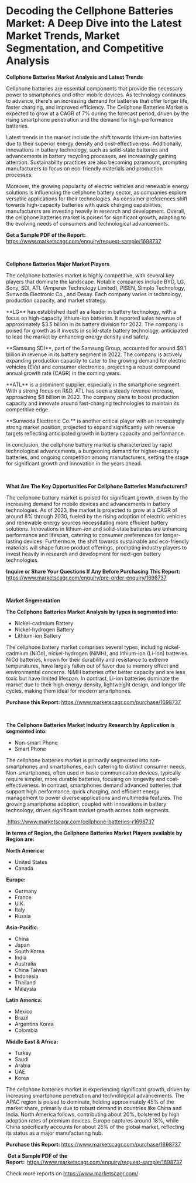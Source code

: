 <p><h1>Decoding the Cellphone Batteries Market: A Deep Dive into the Latest Market Trends, Market Segmentation, and Competitive Analysis</h1></p><p><strong>Cellphone Batteries Market Analysis and Latest Trends</strong></p>
<p><p>Cellphone batteries are essential components that provide the necessary power to smartphones and other mobile devices. As technology continues to advance, there's an increasing demand for batteries that offer longer life, faster charging, and improved efficiency. The Cellphone Batteries Market is expected to grow at a CAGR of 7% during the forecast period, driven by the rising smartphone penetration and the demand for high-performance batteries.</p><p>Latest trends in the market include the shift towards lithium-ion batteries due to their superior energy density and cost-effectiveness. Additionally, innovations in battery technology, such as solid-state batteries and advancements in battery recycling processes, are increasingly gaining attention. Sustainability practices are also becoming paramount, prompting manufacturers to focus on eco-friendly materials and production processes.</p><p>Moreover, the growing popularity of electric vehicles and renewable energy solutions is influencing the cellphone battery sector, as companies explore versatile applications for their technologies. As consumer preferences shift towards high-capacity batteries with quick charging capabilities, manufacturers are investing heavily in research and development. Overall, the cellphone batteries market is poised for significant growth, adapting to the evolving needs of consumers and technological advancements.</p></p>
<p><strong>Get a Sample PDF of the Report:&nbsp;</strong> <a href="https://www.marketscagr.com/enquiry/request-sample/1698737?utm_campaign=3137&utm_medium=2&utm_source=Github&utm_content=ia&utm_term=06042025&utm_id=cellphone-batteries">https://www.marketscagr.com/enquiry/request-sample/1698737</a></p>
<p>&nbsp;</p>
<p><strong>Cellphone Batteries Major Market Players</strong></p>
<p><p>The cellphone batteries market is highly competitive, with several key players that dominate the landscape. Notable companies include BYD, LG, Sony, SDI, ATL (Amperex Technology Limited), PISEN, Simplo Technology, Sunwoda Electronic Co., and Desay. Each company varies in technology, production capacity, and market strategy.</p><p>**LG** has established itself as a leader in battery technology, with a focus on high-capacity lithium-ion batteries. It reported sales revenue of approximately $3.5 billion in its battery division for 2022. The company is poised for growth as it invests in solid-state battery technology, anticipated to lead the market by enhancing energy density and safety.</p><p>**Samsung SDI**, part of the Samsung Group, accounted for around $9.1 billion in revenue in its battery segment in 2022. The company is actively expanding production capacity to cater to the growing demand for electric vehicles (EVs) and consumer electronics, projecting a robust compound annual growth rate (CAGR) in the coming years.</p><p>**ATL** is a prominent supplier, especially in the smartphone segment. With a strong focus on R&D, ATL has seen a steady revenue increase, approaching $8 billion in 2022. The company plans to boost production capacity and innovate around fast-charging technologies to maintain its competitive edge.</p><p>**Sunwoda Electronic Co.** is another critical player with an increasingly strong market position, projected to expand significantly with revenue targets reflecting anticipated growth in battery capacity and performance.</p><p>In conclusion, the cellphone battery market is characterized by rapid technological advancements, a burgeoning demand for higher-capacity batteries, and ongoing competition among manufacturers, setting the stage for significant growth and innovation in the years ahead.</p></p>
<p>&nbsp;</p>
<p><strong>What Are The Key Opportunities For Cellphone Batteries Manufacturers?</strong></p>
<p><p>The cellphone battery market is poised for significant growth, driven by the increasing demand for mobile devices and advancements in battery technologies. As of 2023, the market is projected to grow at a CAGR of around 8% through 2030, fueled by the rising adoption of electric vehicles and renewable energy sources necessitating more efficient battery solutions. Innovations in lithium-ion and solid-state batteries are enhancing performance and lifespan, catering to consumer preferences for longer-lasting devices. Furthermore, the shift towards sustainable and eco-friendly materials will shape future product offerings, prompting industry players to invest heavily in research and development for next-gen battery technologies.</p></p>
<p><strong>Inquire or Share Your Questions If Any Before Purchasing This Report:</strong> <a href="https://www.marketscagr.com/enquiry/pre-order-enquiry/1698737?utm_campaign=3137&utm_medium=2&utm_source=Github&utm_content=ia&utm_term=06042025&utm_id=cellphone-batteries">https://www.marketscagr.com/enquiry/pre-order-enquiry/1698737</a></p>
<p>&nbsp;</p>
<p><strong>Market Segmentation</strong></p>
<p><strong>The Cellphone Batteries Market Analysis by types is segmented into:</strong></p>
<p><ul><li>Nickel-cadmium Battery</li><li>Nickel-hydrogen Battery</li><li>Lithium-ion Battery</li></ul></p>
<p><p>The cellphone battery market comprises several types, including nickel-cadmium (NiCd), nickel-hydrogen (NiMH), and lithium-ion (Li-ion) batteries. NiCd batteries, known for their durability and resistance to extreme temperatures, have largely fallen out of favor due to memory effect and environmental concerns. NiMH batteries offer better capacity and are less toxic but have limited lifespan. In contrast, Li-ion batteries dominate the market due to their high energy density, lightweight design, and longer life cycles, making them ideal for modern smartphones.</p></p>
<p><strong>Purchase this Report:&nbsp;</strong><a href="https://www.marketscagr.com/purchase/1698737?utm_campaign=3137&utm_medium=2&utm_source=Github&utm_content=ia&utm_term=06042025&utm_id=cellphone-batteries">https://www.marketscagr.com/purchase/1698737</a></p>
<p>&nbsp;</p>
<p><strong>The Cellphone Batteries Market Industry Research by Application is segmented into:</strong></p>
<p><ul><li>Non-smart Phone</li><li>Smart Phone</li></ul></p>
<p><p>The cellphone batteries market is primarily segmented into non-smartphones and smartphones, each catering to distinct consumer needs. Non-smartphones, often used in basic communication devices, typically require simpler, more durable batteries, focusing on longevity and cost-effectiveness. In contrast, smartphones demand advanced batteries that support high performance, quick charging, and efficient energy management to power diverse applications and multimedia features. The growing smartphone adoption, coupled with innovations in battery technology, drives significant market growth across both segments.</p></p>
<p><a href="https://www.marketscagr.com/cellphone-batteries-r1698737?utm_campaign=3137&utm_medium=2&utm_source=Github&utm_content=ia&utm_term=06042025&utm_id=cellphone-batteries">&nbsp;https://www.marketscagr.com/cellphone-batteries-r1698737</a></p>
<p><strong>In terms of Region, the Cellphone Batteries Market Players available by Region are:</strong></p>
<p>
    <p> <strong> North America: </strong>
        <ul>
            <li>United States</li>
            <li>Canada</li>
        </ul>
        </p> 
    <p> <strong> Europe: </strong>
        <ul>
            <li>Germany</li>
            <li>France</li>
            <li>U.K.</li>
            <li>Italy</li>
            <li>Russia</li>
        </ul>
        </p> 
    <p> <strong> Asia-Pacific: </strong>
        <ul>
            <li>China</li>
            <li>Japan</li>
            <li>South Korea</li>
            <li>India</li>
            <li>Australia</li>
            <li>China Taiwan</li>
            <li>Indonesia</li>
            <li>Thailand</li>
            <li>Malaysia</li>
        </ul>
        </p> 
    <p> <strong> Latin America: </strong>
        <ul>
            <li>Mexico</li>
            <li>Brazil</li>
            <li>Argentina Korea</li>
            <li>Colombia</li>
        </ul>
        </p> 
    <p> <strong> Middle East & Africa: </strong>
        <ul>
            <li>Turkey</li>
            <li>Saudi</li>
            <li>Arabia</li>
            <li>UAE</li>
            <li>Korea</li>
        </ul>
    </p>
    </p>
<p><p>The cellphone batteries market is experiencing significant growth, driven by increasing smartphone penetration and technological advancements. The APAC region is poised to dominate, holding approximately 45% of the market share, primarily due to robust demand in countries like China and India. North America follows, contributing about 20%, bolstered by high adoption rates of premium devices. Europe captures around 18%, while China specifically accounts for about 25% of the global market, reflecting its status as a major manufacturing hub.</p></p>
<p><strong>Purchase this Report: </strong><a href="https://www.marketscagr.com/purchase/1698737?utm_campaign=3137&utm_medium=2&utm_source=Github&utm_content=ia&utm_term=06042025&utm_id=cellphone-batteries">https://www.marketscagr.com/purchase/1698737</a></p>
<p>&nbsp;<strong>Get a Sample PDF of the Report:&nbsp;&nbsp;</strong><a href="https://www.marketscagr.com/enquiry/request-sample/1698737?utm_campaign=3137&utm_medium=2&utm_source=Github&utm_content=ia&utm_term=06042025&utm_id=cellphone-batteries">https://www.marketscagr.com/enquiry/request-sample/1698737</a></p>
<p><strong></strong></p>
<p>Check more reports on <a href="https://www.marketscagr.com/?utm_campaign=3137&utm_medium=2&utm_source=Github&utm_content=ia&utm_term=06042025&utm_id=cellphone-batteries">https://www.marketscagr.com/</a></p>